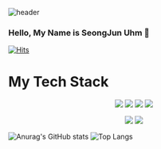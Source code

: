 ![header](https://capsule-render.vercel.app/api?type=Cylinder&color=gradient&customColorList=0,2,2,5,30&height=300&section=header&text=SeongJun's%20GitHub&fontSize=90)


### Hello, My Name is SeongJun Uhm 👋

[![Hits](https://hits.seeyoufarm.com/api/count/incr/badge.svg?url=https%3A%2F%2Fgithub.com%2Fdjatjdwns28%2Fdjatjdwns28&count_bg=%235174FF&title_bg=%23000000&icon=&icon_color=%23E7E7E7&title=hits&edge_flat=false)](https://hits.seeyoufarm.com)
<br>
<h1>My Tech Stack</h1>
<p align="center">
  <img src="https://img.shields.io/badge/Java-3776AB?style=for-the-badge&logo=Java&logoColor=#007396">
  <img src="https://img.shields.io/badge/Spring-6DB33F?style=for-the-badge&logo=Spring&logoColor=grey">
  <img src="https://img.shields.io/badge/SpringSecurity-6DB33F?style=for-the-badge&logo=SpringSecurity&logoColor=grey">
  <img src="https://img.shields.io/badge/MySql-4479A1?style=for-the-badge&logo=MySql&logoColor=black">
</p>
<p align="center">
  <img src="https://img.shields.io/badge/Notion-83B81A?style=for-the-badge&logo=Notion&logoColor=grey">
  <img src="https://img.shields.io/badge/GitHub-181717?style=for-the-badge&logo=GitHub&logoColor=grey">
</p>

![Anurag's GitHub stats](https://github-readme-stats.vercel.app/api?username=djatjdwns28&show_icons=true&theme=prussian)
![Top Langs](https://github-readme-stats.vercel.app/api/top-langs/?username=djatjdwns28&layout=compact&theme=city_lights)
<!--
**djatjdwns28/djatjdwns28** is a ✨ _special_ ✨ repository because its `README.md` (this file) appears on your GitHub profile.

Here are some ideas to get you started:

- 🔭 I’m currently working on ...
- 🌱 I’m currently learning ...
- 👯 I’m looking to collaborate on ...
- 🤔 I’m looking for help with ...
- 💬 Ask me about ...
- 📫 How to reach me: ...
- 😄 Pronouns: ...
- ⚡ Fun fact: ...
-->
